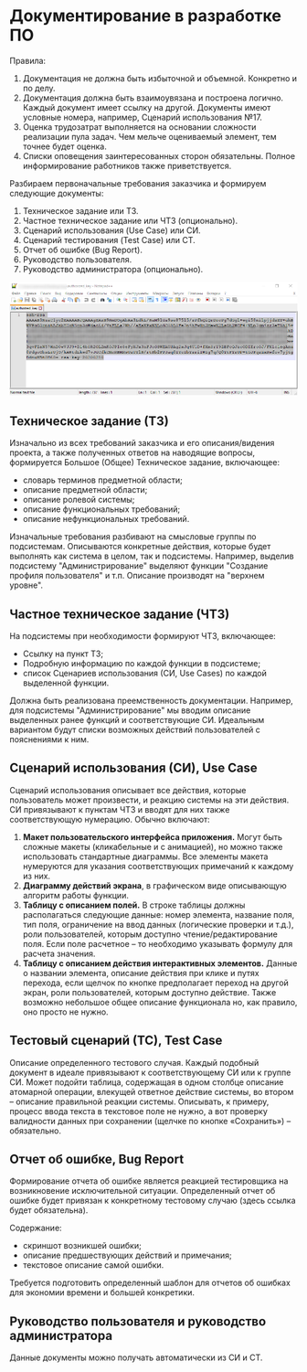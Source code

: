 # Документирование в разработке ПО

Правила:

1. Документация не должна быть избыточной и объемной. Конкретно и по делу.
2. Документация должна быть взаимоувязана и построена логично. Каждый документ имеет ссылку на другой. Документы имеют условные номера, например, Сценарий использования №17.
3. Оценка трудозатрат выполняется на основании сложности реализации пула задач. Чем мельче оцениваемый элемент, тем точнее будет оценка.
4. Списки оповещения заинтересованных сторон обязательны. Полное информирование работников также приветствуется.

Разбираем первоначальные требования заказчика и формируем следующие документы:

1. Техническое задание или ТЗ.
2. Частное техническое задание или ЧТЗ \(опционально\).
3. Сценарий использования \(Use Case\) или СИ.
4. Сценарий тестирования \(Test Case\) или СТ.
5. Отчет об ошибке \(Bug Report\).
6. Руководство пользователя.
7. Руководство администратора \(опционально\).

![&#x421;&#x432;&#x44F;&#x437;&#x44C; &#x43C;&#x435;&#x436;&#x434;&#x443; &#x444;&#x43E;&#x440;&#x43C;&#x438;&#x440;&#x443;&#x435;&#x43C;&#x44B;&#x43C;&#x438; &#x434;&#x43E;&#x43A;&#x443;&#x43C;&#x435;&#x43D;&#x442;&#x430;&#x43C;&#x438;](.gitbook/assets/image%20%2812%29.png)

## Техническое задание \(ТЗ\)

Изначально из всех требований заказчика и его описания/видения проекта, а также полученных ответов на наводящие вопросы, формируется Большое \(Общее\) Техническое задание, включающее:

* словарь терминов предметной области; 
* описание предметной области; 
* описание ролевой системы; 
* описание функциональных требований; 
* описание нефункциональных требований.

Изначальные требования разбивают на смысловые группы по подсистемам. Описываются конкретные действия, которые будет выполнять как система в целом, так и подсистемы. Например, выделив подсистему "Администрирование" выделяют функции "Создание профиля пользователя" и т.п. Описание производят на "верхнем уровне".

## Частное техническое задание \(ЧТЗ\)

На подсистемы при необходимости формируют ЧТЗ, включающее:

* Ссылку на пункт ТЗ;
* Подробную информацию по каждой функции в подсистеме;
* список Сценариев использования \(СИ, Use Cases\) по каждой выделенной функции.

Должна быть реализована преемственность документации. Например, для подсистемы "Администрирование" мы вводим описание выделенных ранее функций и соответствующие СИ. Идеальным вариантом будут списки возможных действий пользователей с пояснениями к ним.

## Сценарий использования \(СИ\), Use Case

Сценарий использования описывает все действия, которые пользователь может произвести, и реакцию системы на эти действия. СИ привязывают к пунктам ЧТЗ и вводят для них также соответствующую нумерацию. Обычно включают:

1. **Макет пользовательского интерфейса приложения.** Могут быть сложные макеты \(кликабельные и с анимацией\), но можно также использовать стандартные диаграммы. Все элементы макета нумеруются для указания соответствующих примечаний к каждому из них. 
2. **Диаграмму действий экрана**, в графическом виде описывающую алгоритм работы функции.
3. **Таблицу с описанием полей.** В строке таблицы должны располагаться следующие данные: номер элемента, название поля, тип поля, ограничение на ввод данных \(логические проверки и т.д.\), роли пользователей, которым доступно чтение/редактирование поля. Если поле расчетное – то необходимо указывать формулу для расчета значения.
4. **Таблицу с описанием действия интерактивных элементов.** Данные о названии элемента, описание действия при клике и путях перехода, если щелчок по кнопке предполагает переход на другой экран, роли пользователей, которым доступно действие. Также возможно небольшое общее описание функционала но, как правило, оно просто не нужно.

## Тестовый сценарий \(ТС\), Test Case

Описание определенного тестового случая. Каждый подобный документ в идеале привязывают к соответствующему СИ или к группе СИ. Может подойти таблица, содержащая в одном столбце описание атомарной операции, влекущей ответное действие системы, во втором – описание правильной реакции системы. Описывать, к примеру, процесс ввода текста в текстовое поле не нужно, а вот проверку валидности данных при сохранении \(щелчке по кнопке «Сохранить»\) – обязательно.

## Отчет об ошибке, Bug Report

Формирование отчета об ошибке является реакцией тестировщика на возникновение исключительной ситуации. Определенный отчет об ошибке будет привязан к конкретному тестовому случаю \(здесь ссылка будет обязательна\). 

Содержание: 

* скриншот возникшей ошибки; 
* описание предшествующих действий и примечания;
* текстовое описание самой ошибки.

Требуется подготовить определенный шаблон для отчетов об ошибках для экономии времени и большей конкретики. 

## Руководство пользователя и руководство администратора

Данные документы можно получать автоматически из СИ и СТ.

